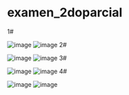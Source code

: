 # examen_2doparcial
1#

![image](https://github.com/user-attachments/assets/9a16624c-1345-4019-842a-943e2ad0fc21)
![image](https://github.com/user-attachments/assets/30f6a600-525b-48c4-8a6e-8f9279572b79)
2#

![image](https://github.com/user-attachments/assets/32c7a04a-9d87-4b20-9a44-cefc33c1c887)
![image](https://github.com/user-attachments/assets/e3e0dacc-0e8f-4ab8-b70f-8f3a4dbfd9a0)
3#

![image](https://github.com/user-attachments/assets/db6c8012-7c03-4389-92f6-caaac238585a)
![image](https://github.com/user-attachments/assets/7fd5405a-0b9d-40dd-8164-ef964a1c6525)
4#

![image](https://github.com/user-attachments/assets/7da16ce5-09b2-4a98-a4b9-e41e72fa483b)
![image](https://github.com/user-attachments/assets/0aab099a-b2ff-4704-928a-db99bc20d54b)
